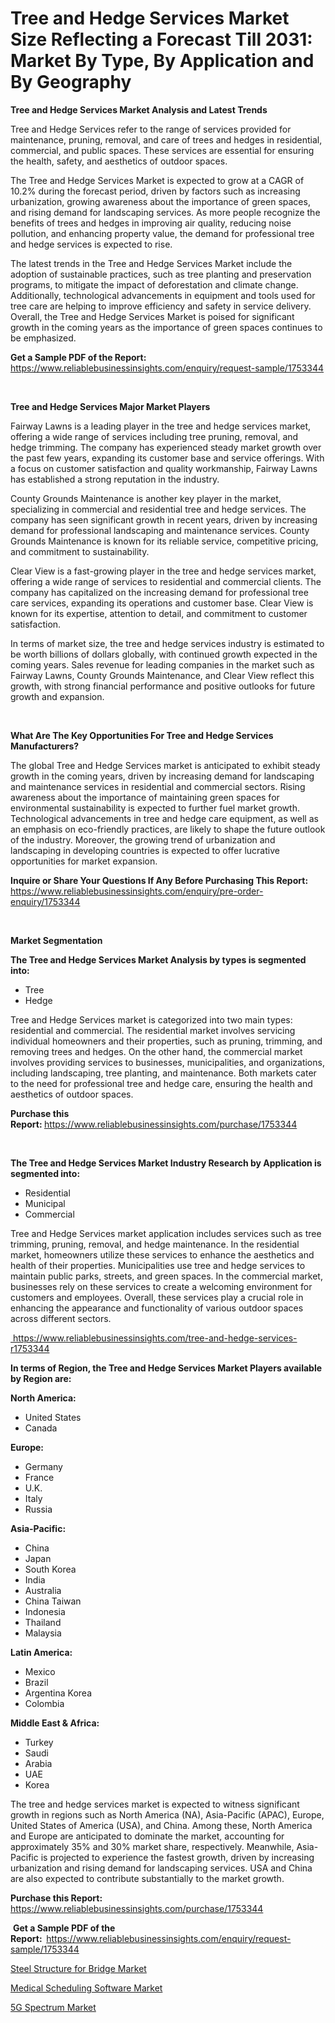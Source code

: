 <p><h1>Tree and Hedge Services Market Size Reflecting a Forecast Till 2031: Market By Type, By Application and By Geography</h1></p><p><strong>Tree and Hedge Services Market Analysis and Latest Trends</strong></p>
<p><p>Tree and Hedge Services refer to the range of services provided for maintenance, pruning, removal, and care of trees and hedges in residential, commercial, and public spaces. These services are essential for ensuring the health, safety, and aesthetics of outdoor spaces.</p><p>The Tree and Hedge Services Market is expected to grow at a CAGR of 10.2% during the forecast period, driven by factors such as increasing urbanization, growing awareness about the importance of green spaces, and rising demand for landscaping services. As more people recognize the benefits of trees and hedges in improving air quality, reducing noise pollution, and enhancing property value, the demand for professional tree and hedge services is expected to rise.</p><p>The latest trends in the Tree and Hedge Services Market include the adoption of sustainable practices, such as tree planting and preservation programs, to mitigate the impact of deforestation and climate change. Additionally, technological advancements in equipment and tools used for tree care are helping to improve efficiency and safety in service delivery. Overall, the Tree and Hedge Services Market is poised for significant growth in the coming years as the importance of green spaces continues to be emphasized.</p></p>
<p><strong>Get a Sample PDF of the Report:&nbsp;</strong> <a href="https://www.reliablebusinessinsights.com/enquiry/request-sample/1753344">https://www.reliablebusinessinsights.com/enquiry/request-sample/1753344</a></p>
<p>&nbsp;</p>
<p><strong>Tree and Hedge Services Major Market Players</strong></p>
<p><p>Fairway Lawns is a leading player in the tree and hedge services market, offering a wide range of services including tree pruning, removal, and hedge trimming. The company has experienced steady market growth over the past few years, expanding its customer base and service offerings. With a focus on customer satisfaction and quality workmanship, Fairway Lawns has established a strong reputation in the industry.</p><p>County Grounds Maintenance is another key player in the market, specializing in commercial and residential tree and hedge services. The company has seen significant growth in recent years, driven by increasing demand for professional landscaping and maintenance services. County Grounds Maintenance is known for its reliable service, competitive pricing, and commitment to sustainability.</p><p>Clear View is a fast-growing player in the tree and hedge services market, offering a wide range of services to residential and commercial clients. The company has capitalized on the increasing demand for professional tree care services, expanding its operations and customer base. Clear View is known for its expertise, attention to detail, and commitment to customer satisfaction.</p><p>In terms of market size, the tree and hedge services industry is estimated to be worth billions of dollars globally, with continued growth expected in the coming years. Sales revenue for leading companies in the market such as Fairway Lawns, County Grounds Maintenance, and Clear View reflect this growth, with strong financial performance and positive outlooks for future growth and expansion.</p></p>
<p>&nbsp;</p>
<p><strong>What Are The Key Opportunities For Tree and Hedge Services Manufacturers?</strong></p>
<p><p>The global Tree and Hedge Services market is anticipated to exhibit steady growth in the coming years, driven by increasing demand for landscaping and maintenance services in residential and commercial sectors. Rising awareness about the importance of maintaining green spaces for environmental sustainability is expected to further fuel market growth. Technological advancements in tree and hedge care equipment, as well as an emphasis on eco-friendly practices, are likely to shape the future outlook of the industry. Moreover, the growing trend of urbanization and landscaping in developing countries is expected to offer lucrative opportunities for market expansion.</p></p>
<p><strong>Inquire or Share Your Questions If Any Before Purchasing This Report:</strong> <a href="https://www.reliablebusinessinsights.com/enquiry/pre-order-enquiry/1753344">https://www.reliablebusinessinsights.com/enquiry/pre-order-enquiry/1753344</a></p>
<p>&nbsp;</p>
<p><strong>Market Segmentation</strong></p>
<p><strong>The Tree and Hedge Services Market Analysis by types is segmented into:</strong></p>
<p><ul><li>Tree</li><li>Hedge</li></ul></p>
<p><p>Tree and Hedge Services market is categorized into two main types: residential and commercial. The residential market involves servicing individual homeowners and their properties, such as pruning, trimming, and removing trees and hedges. On the other hand, the commercial market involves providing services to businesses, municipalities, and organizations, including landscaping, tree planting, and maintenance. Both markets cater to the need for professional tree and hedge care, ensuring the health and aesthetics of outdoor spaces.</p></p>
<p><strong>Purchase this Report:&nbsp;</strong><a href="https://www.reliablebusinessinsights.com/purchase/1753344">https://www.reliablebusinessinsights.com/purchase/1753344</a></p>
<p>&nbsp;</p>
<p><strong>The Tree and Hedge Services Market Industry Research by Application is segmented into:</strong></p>
<p><ul><li>Residential</li><li>Municipal</li><li>Commercial</li></ul></p>
<p><p>Tree and Hedge Services market application includes services such as tree trimming, pruning, removal, and hedge maintenance. In the residential market, homeowners utilize these services to enhance the aesthetics and health of their properties. Municipalities use tree and hedge services to maintain public parks, streets, and green spaces. In the commercial market, businesses rely on these services to create a welcoming environment for customers and employees. Overall, these services play a crucial role in enhancing the appearance and functionality of various outdoor spaces across different sectors.</p></p>
<p><a href="https://www.reliablebusinessinsights.com/tree-and-hedge-services-r1753344">&nbsp;https://www.reliablebusinessinsights.com/tree-and-hedge-services-r1753344</a></p>
<p><strong>In terms of Region, the Tree and Hedge Services Market Players available by Region are:</strong></p>
<p>
    <p> <strong> North America: </strong>
        <ul>
            <li>United States</li>
            <li>Canada</li>
        </ul>
        </p> 
    <p> <strong> Europe: </strong>
        <ul>
            <li>Germany</li>
            <li>France</li>
            <li>U.K.</li>
            <li>Italy</li>
            <li>Russia</li>
        </ul>
        </p> 
    <p> <strong> Asia-Pacific: </strong>
        <ul>
            <li>China</li>
            <li>Japan</li>
            <li>South Korea</li>
            <li>India</li>
            <li>Australia</li>
            <li>China Taiwan</li>
            <li>Indonesia</li>
            <li>Thailand</li>
            <li>Malaysia</li>
        </ul>
        </p> 
    <p> <strong> Latin America: </strong>
        <ul>
            <li>Mexico</li>
            <li>Brazil</li>
            <li>Argentina Korea</li>
            <li>Colombia</li>
        </ul>
        </p> 
    <p> <strong> Middle East & Africa: </strong>
        <ul>
            <li>Turkey</li>
            <li>Saudi</li>
            <li>Arabia</li>
            <li>UAE</li>
            <li>Korea</li>
        </ul>
    </p>
    </p>
<p><p>The tree and hedge services market is expected to witness significant growth in regions such as North America (NA), Asia-Pacific (APAC), Europe, United States of America (USA), and China. Among these, North America and Europe are anticipated to dominate the market, accounting for approximately 35% and 30% market share, respectively. Meanwhile, Asia-Pacific is projected to experience the fastest growth, driven by increasing urbanization and rising demand for landscaping services. USA and China are also expected to contribute substantially to the market growth.</p></p>
<p><strong>Purchase this Report: </strong><a href="https://www.reliablebusinessinsights.com/purchase/1753344">https://www.reliablebusinessinsights.com/purchase/1753344</a></p>
<p>&nbsp;<strong>Get a Sample PDF of the Report:&nbsp;&nbsp;</strong><a href="https://www.reliablebusinessinsights.com/enquiry/request-sample/1753344">https://www.reliablebusinessinsights.com/enquiry/request-sample/1753344</a></p>
<p><strong></strong></p>
<p><p><a href="https://medium.com/@gabrieluffman5656/steel-structure-for-bridge-market-a-global-and-regional-analysis-focus-on-region-country-level-a20cce39cd5b">Steel Structure for Bridge Market</a></p><p><a href="https://github.com/BurtonGALEN/Market-Research-Report-List-1/blob/main/medical-scheduling-software-market.md">Medical Scheduling Software Market</a></p><p><a href="https://medium.com/@jayrussel94/5g-spectrum-market-trends-focusing-on-5g-spectrum-market-insight-and-forecast-analysis-2024-103eb91aaf08">5G Spectrum Market</a></p></p>